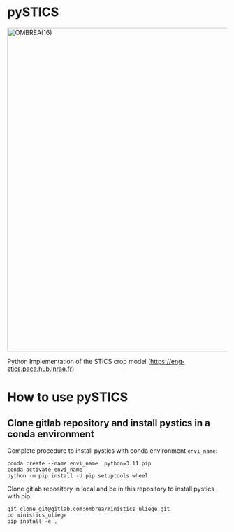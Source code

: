 # pySTICS
<img width="740" alt="OMBREA(16)" src="https://github.com/OmbreaPV/pySTICS/assets/105670904/d68a7c73-4bb7-4a15-8385-dd82508ce496">


Python Implementation of the STICS crop model (https://eng-stics.paca.hub.inrae.fr)


# How to use pySTICS
## Clone gitlab repository and install pystics in a conda environment

Complete procedure to install pystics with conda environment `envi_name`:
```console
conda create --name envi_name  python=3.11 pip
conda activate envi_name
python -m pip install -U pip setuptools wheel
```
Clone gitlab repository in local and be in this repository to install pystics with pip:
```console
git clone git@gitlab.com:ombrea/ministics_uliege.git
cd ministics_uliege
pip install -e .
```
